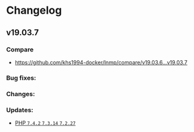 # Changelog

## v19.03.7

### Compare

* https://github.com/khs1994-docker/lnmp/compare/v19.03.6...v19.03.7

### Bug fixes:

### Changes:

### Updates:

* [PHP `7.4.2` `7.3.14` `7.2.27`](https://www.php.net/ChangeLog-7.php#7.4.2)
